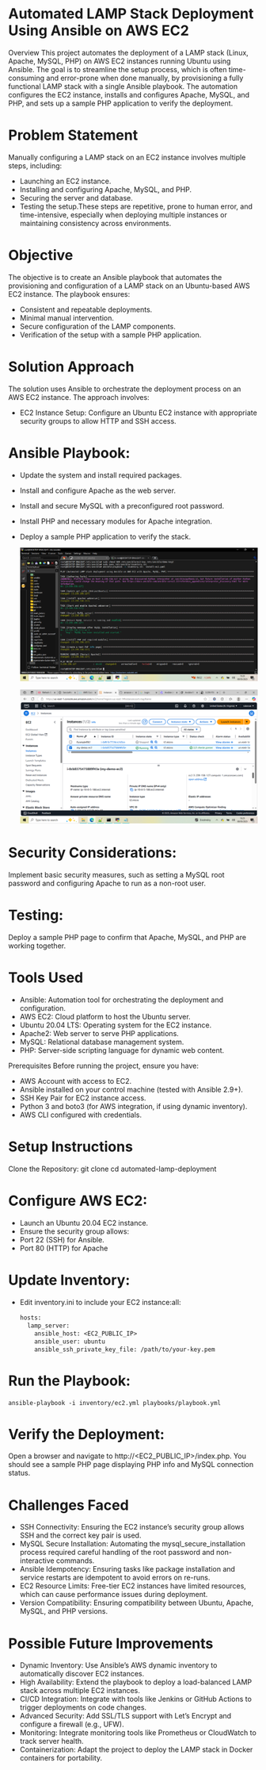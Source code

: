 
# Automated LAMP Stack Deployment Using Ansible on AWS EC2
Overview
This project automates the deployment of a LAMP stack (Linux, Apache, MySQL, PHP) on AWS EC2 instances running Ubuntu using Ansible. The goal is to streamline the setup process, which is often time-consuming and error-prone when done manually, by provisioning a fully functional LAMP stack with a single Ansible playbook. The automation configures the EC2 instance, installs and configures Apache, MySQL, and PHP, and sets up a sample PHP application to verify the deployment.
# Problem Statement
Manually configuring a LAMP stack on an EC2 instance involves multiple steps, including:
* Launching an EC2 instance.
* Installing and configuring Apache, MySQL, and PHP.
* Securing the server and database.
* Testing the setup.These steps are repetitive, prone to human error, and time-intensive, especially when deploying multiple instances or maintaining
  consistency across environments.

# Objective
The objective is to create an Ansible playbook that automates the provisioning and configuration of a LAMP stack on an Ubuntu-based AWS EC2 instance. The playbook ensures:
* Consistent and repeatable deployments.
* Minimal manual intervention.
* Secure configuration of the LAMP components.
* Verification of the setup with a sample PHP application.

# Solution Approach
The solution uses Ansible to orchestrate the deployment process on an AWS EC2 instance. The approach involves:
* EC2 Instance Setup: Configure an Ubuntu EC2 instance with appropriate security groups to allow HTTP and SSH access.
# Ansible Playbook: 
* Update the system and install required packages.
* Install and configure Apache as the web server.
* Install and secure MySQL with a preconfigured root password.
* Install PHP and necessary modules for Apache integration.
* Deploy a sample PHP application to verify the stack.

  ![ansible playbook](https://github.com/rukevweubio/Automated-LAMP-stack-deployment-using-Ansible-on-AWS-EC2-with-Apache-MySQL-PHP/blob/main/ansible/template/picture/Screenshot%20(678).png)


   ![ansible playbook](https://github.com/rukevweubio/Automated-LAMP-stack-deployment-using-Ansible-on-AWS-EC2-with-Apache-MySQL-PHP/blob/main/ansible/template/picture/Screenshot%20(679).png)


# Security Considerations:
Implement basic security measures, such as setting a MySQL root password and configuring Apache to run as a non-root user.
# Testing:
Deploy a sample PHP page to confirm that Apache, MySQL, and PHP are working together.

# Tools Used
* Ansible: Automation tool for orchestrating the deployment and configuration.
* AWS EC2: Cloud platform to host the Ubuntu server.
* Ubuntu 20.04 LTS: Operating system for the EC2 instance.
* Apache2: Web server to serve PHP applications.
* MySQL: Relational database management system.
* PHP: Server-side scripting language for dynamic web content.


Prerequisites
Before running the project, ensure you have:
* AWS Account with access to EC2.
* Ansible installed on your control machine (tested with Ansible 2.9+).
* SSH Key Pair for EC2 instance access.
* Python 3 and boto3 (for AWS integration, if using dynamic inventory).
* AWS CLI configured with credentials.

# Setup Instructions
Clone the Repository:
git clone 
cd automated-lamp-deployment


# Configure AWS EC2:
* Launch an Ubuntu 20.04 EC2 instance.
* Ensure the security group allows:
* Port 22 (SSH) for Ansible.
* Port 80 (HTTP) for Apache
  
# Update Inventory:

* Edit inventory.ini  to include your EC2 instance:all:
  ```
  hosts:
    lamp_server:
      ansible_host: <EC2_PUBLIC_IP>
      ansible_user: ubuntu
      ansible_ssh_private_key_file: /path/to/your-key.pem
  ```




# Run the Playbook:
```
ansible-playbook -i inventory/ec2.yml playbooks/playbook.yml

```


# Verify the Deployment:
Open a browser and navigate to http://<EC2_PUBLIC_IP>/index.php.
You should see a sample PHP page displaying PHP info and MySQL connection status.


# Challenges Faced

* SSH Connectivity: Ensuring the EC2 instance’s security group allows SSH and the correct key pair is used.
* MySQL Secure Installation: Automating the mysql_secure_installation process required careful handling of the root password and non-interactive commands.
* Ansible Idempotency: Ensuring tasks like package installation and service restarts are idempotent to avoid errors on re-runs.
* EC2 Resource Limits: Free-tier EC2 instances have limited resources, which can cause performance issues during deployment.
* Version Compatibility: Ensuring compatibility between Ubuntu, Apache, MySQL, and PHP versions.

# Possible Future Improvements
* Dynamic Inventory: Use Ansible’s AWS dynamic inventory to automatically discover EC2 instances.
* High Availability: Extend the playbook to deploy a load-balanced LAMP stack across multiple EC2 instances.
* CI/CD Integration: Integrate with tools like Jenkins or GitHub Actions to trigger deployments on code changes.
* Advanced Security: Add SSL/TLS support with Let’s Encrypt and configure a firewall (e.g., UFW).
* Monitoring: Integrate monitoring tools like Prometheus or CloudWatch to track server health.
* Containerization: Adapt the project to deploy the LAMP stack in Docker containers for portability.


